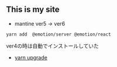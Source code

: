 ## This is my site

- mantine ver5 → ver6
```
yarn add  @emotion/server @emotion/react
```
ver4の時は自動でインストールしていた

- [yarn upgrade](https://qiita.com/teinen_qiita/items/18ca1fb433914e09c9e4)

